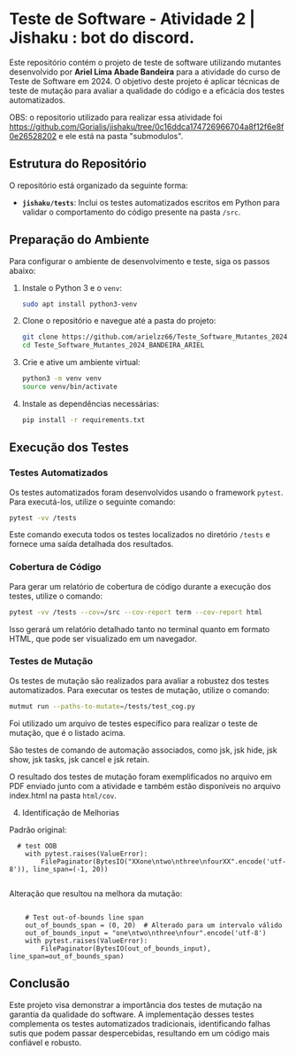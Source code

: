 
# Teste de Software - Atividade 2 | Jishaku : bot do discord.

Este repositório contém o projeto de teste de software utilizando mutantes desenvolvido por **Ariel Lima Abade Bandeira** para a atividade do curso de Teste de Software em 2024. O objetivo deste projeto é aplicar técnicas de teste de mutação para avaliar a qualidade do código e a eficácia dos testes automatizados.

OBS: o repositorio utilizado para realizar essa atividade foi https://github.com/Gorialis/jishaku/tree/0c16ddca174726966704a8f12f6e8f0e26528202 e ele está na pasta "submodulos".

## Estrutura do Repositório

O repositório está organizado da seguinte forma:


- **`jishaku/tests`**: Inclui os testes automatizados escritos em Python para validar o comportamento do código presente na pasta `/src`.

## Preparação do Ambiente

Para configurar o ambiente de desenvolvimento e teste, siga os passos abaixo:

1. Instale o Python 3 e o `venv`:
    ```bash
    sudo apt install python3-venv
    ```

2. Clone o repositório e navegue até a pasta do projeto:
    ```bash
    git clone https://github.com/arielzz66/Teste_Software_Mutantes_2024_BANDEIRA_ARIEL.git
    cd Teste_Software_Mutantes_2024_BANDEIRA_ARIEL
    ```

3. Crie e ative um ambiente virtual:
    ```bash
    python3 -m venv venv
    source venv/bin/activate
    ```

4. Instale as dependências necessárias:
    ```bash
    pip install -r requirements.txt
    ```

## Execução dos Testes

### Testes Automatizados

Os testes automatizados foram desenvolvidos usando o framework `pytest`. Para executá-los, utilize o seguinte comando:

```bash
pytest -vv /tests
```

Este comando executa todos os testes localizados no diretório `/tests` e fornece uma saída detalhada dos resultados.

### Cobertura de Código

Para gerar um relatório de cobertura de código durante a execução dos testes, utilize o comando:

```bash
pytest -vv /tests --cov=/src --cov-report term --cov-report html
```

Isso gerará um relatório detalhado tanto no terminal quanto em formato HTML, que pode ser visualizado em um navegador.

### Testes de Mutação

Os testes de mutação são realizados para avaliar a robustez dos testes automatizados. Para executar os testes de mutação, utilize o comando:

```bash
mutmut run --paths-to-mutate=/tests/test_cog.py
```

Foi utilizado um arquivo de testes específico para realizar o teste de mutação, que é o listado acima.

São testes de comando de automação associados, como  jsk, jsk hide, jsk show, jsk tasks, jsk cancel e jsk retain.

O resultado dos testes de mutação foram exemplificados no arquivo em PDF enviado junto com a atividade e também estão disponíveis no arquivo index.html na pasta `html/cov`.

4) Identificação de Melhorias

Padrão original:


```
  # test OOB
    with pytest.raises(ValueError):
        FilePaginator(BytesIO("XXone\ntwo\nthree\nfourXX".encode('utf-8')), line_span=(-1, 20))
        
```

Alteração que resultou na melhora da mutação:

```

    # Test out-of-bounds line span
    out_of_bounds_span = (0, 20)  # Alterado para um intervalo válido
    out_of_bounds_input = "one\ntwo\nthree\nfour".encode('utf-8')
    with pytest.raises(ValueError):
        FilePaginator(BytesIO(out_of_bounds_input), line_span=out_of_bounds_span)

```



## Conclusão

Este projeto visa demonstrar a importância dos testes de mutação na garantia da qualidade do software. A implementação desses testes complementa os testes automatizados tradicionais, identificando falhas sutis que podem passar despercebidas, resultando em um código mais confiável e robusto.

